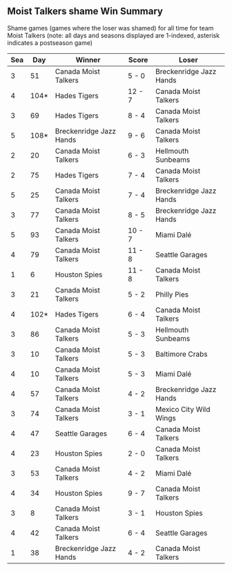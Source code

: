 ## Moist Talkers shame Win Summary



Shame games (games where the loser was shamed) for all time for team Moist Talkers (note: all days and seasons displayed are 1-indexed, asterisk indicates a postseason game)


| Sea | Day | Winner | Score | Loser | 
| ------ |------ |------ |------ |------ |
| 3 | 51 | Canada Moist Talkers | 5 - 0 | Breckenridge Jazz Hands | 
| 4 | 104* | Hades Tigers | 12 - 7 | Canada Moist Talkers | 
| 3 | 69 | Hades Tigers | 8 - 4 | Canada Moist Talkers | 
| 5 | 108* | Breckenridge Jazz Hands | 9 - 6 | Canada Moist Talkers | 
| 2 | 20 | Canada Moist Talkers | 6 - 3 | Hellmouth Sunbeams | 
| 2 | 75 | Hades Tigers | 7 - 4 | Canada Moist Talkers | 
| 5 | 25 | Canada Moist Talkers | 7 - 4 | Breckenridge Jazz Hands | 
| 3 | 77 | Canada Moist Talkers | 8 - 5 | Breckenridge Jazz Hands | 
| 5 | 93 | Canada Moist Talkers | 10 - 7 | Miami Dalé | 
| 4 | 79 | Canada Moist Talkers | 11 - 8 | Seattle Garages | 
| 1 | 6 | Houston Spies | 11 - 8 | Canada Moist Talkers | 
| 3 | 21 | Canada Moist Talkers | 5 - 2 | Philly Pies | 
| 4 | 102* | Hades Tigers | 6 - 4 | Canada Moist Talkers | 
| 3 | 86 | Canada Moist Talkers | 5 - 3 | Hellmouth Sunbeams | 
| 3 | 10 | Canada Moist Talkers | 5 - 3 | Baltimore Crabs | 
| 4 | 10 | Canada Moist Talkers | 5 - 3 | Miami Dalé | 
| 4 | 57 | Canada Moist Talkers | 4 - 2 | Breckenridge Jazz Hands | 
| 3 | 74 | Canada Moist Talkers | 3 - 1 | Mexico City Wild Wings | 
| 4 | 47 | Seattle Garages | 6 - 4 | Canada Moist Talkers | 
| 4 | 23 | Houston Spies | 2 - 0 | Canada Moist Talkers | 
| 3 | 53 | Canada Moist Talkers | 4 - 2 | Miami Dalé | 
| 4 | 34 | Houston Spies | 9 - 7 | Canada Moist Talkers | 
| 3 | 8 | Canada Moist Talkers | 3 - 1 | Houston Spies | 
| 4 | 42 | Canada Moist Talkers | 6 - 4 | Seattle Garages | 
| 1 | 38 | Breckenridge Jazz Hands | 4 - 2 | Canada Moist Talkers | 


